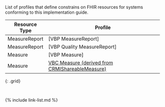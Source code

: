 
List of profiles that define constrains on FHIR resources for systems conforming to this implementation guide.

|Resource Type|Profile|
|---|---|
|MeasureReport|[VBP MeasureReport]|
|MeasureReport|[VBP Quality MeasureReport]
|Measure|[VBP Measure]|
|Measure|[VBC Measure (derived from CRMIShareableMeasure)](StructureDefinition-vbc-measure.html)|
{: .grid}



<br />

{% include link-list.md %}
